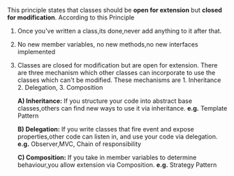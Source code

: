 This principle states that classes should be **open for extension** but **closed for modification**. According to this Principle

1. Once you've written a class,its done,never add anything to it after that.
2. No new member variables, no new methods,no new interfaces implemented
3. Classes are closed for modification but are open for extension. There are three mechanism which other classes can incorporate to use the classes which can't be modified.
   These mechanisms are 1. Inheritance 2. Delegation, 3. Composition
   
   **A) Inheritance:** If you structure your code into abstract base classes,others can find new ways to use it via inheritance. **e.g.** Template Pattern 
   
   **B) Delegation:** If you write classes that fire event and expose properties,other code can listen in, and use your code via delegation. **e.g.** Observer,MVC, Chain of responsibility
   
   **C) Composition:** If you take in member variables to determine behaviour,you allow extension via Composition. **e.g.** Strategy Pattern
